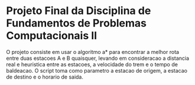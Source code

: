 # Projeto Final da Disciplina de Fundamentos de Problemas Computacionais II
O projeto consiste em usar o algoritmo a* para encontrar a melhor rota entre duas estacoes A e B quaisquer, levando em consideracao a distancia real e heuristica entre as estacoes, a velocidade do trem e o tempo de baldeacao.
O script toma como parametro a estacao de origem, a estacao de destino e o horario de saida.
